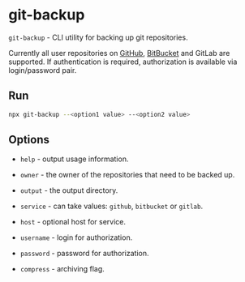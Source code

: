 # git-backup

`git-backup` - CLI utility for backing up git repositories.

Currently all user repositories on [GitHub](https://github.com/), [BitBucket](https://bitbucket.com/) and GitLab are supported. If authentication is required, authorization is available via login/password pair.

## Run

```bash
npx git-backup --<option1 value> --<option2 value>
```

## Options

* `help` - output usage information.

* `owner` - the owner of the repositories that need to be backed up.

* `output` - the output directory.

* `service` - can take values: `github`, `bitbucket` or `gitlab`.

* `host` - optional host for service.

* `username` - login for authorization.

* `password` - password for authorization.

* `compress` - archiving flag.
